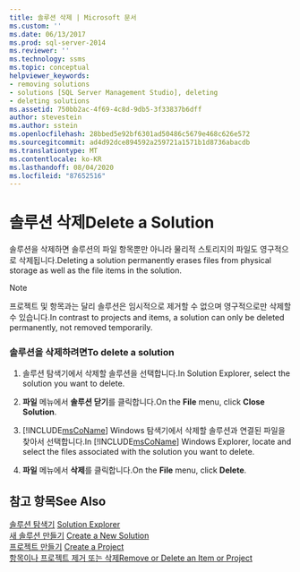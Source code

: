 ```yaml
---
title: 솔루션 삭제 | Microsoft 문서
ms.custom: ''
ms.date: 06/13/2017
ms.prod: sql-server-2014
ms.reviewer: ''
ms.technology: ssms
ms.topic: conceptual
helpviewer_keywords:
- removing solutions
- solutions [SQL Server Management Studio], deleting
- deleting solutions
ms.assetid: 750bb2ac-4f69-4c8d-9db5-3f33837b6dff
author: stevestein
ms.author: sstein
ms.openlocfilehash: 28bbed5e92bf6301ad50486c5679e468c626e572
ms.sourcegitcommit: ad4d92dce894592a259721a1571b1d8736abacdb
ms.translationtype: MT
ms.contentlocale: ko-KR
ms.lasthandoff: 08/04/2020
ms.locfileid: "87652516"
---
```

# <a name="delete-a-solution"></a><span data-ttu-id="2baf0-102">솔루션 삭제</span><span class="sxs-lookup"><span data-stu-id="2baf0-102">Delete a Solution</span></span>
  <span data-ttu-id="2baf0-103">솔루션을 삭제하면 솔루션의 파일 항목뿐만 아니라 물리적 스토리지의 파일도 영구적으로 삭제됩니다.</span><span class="sxs-lookup"><span data-stu-id="2baf0-103">Deleting a solution permanently erases files from physical storage as well as the file items in the solution.</span></span>  
  
> [!NOTE]  
>  <span data-ttu-id="2baf0-104">프로젝트 및 항목과는 달리 솔루션은 임시적으로 제거할 수 없으며 영구적으로만 삭제할 수 있습니다.</span><span class="sxs-lookup"><span data-stu-id="2baf0-104">In contrast to projects and items, a solution can only be deleted permanently, not removed temporarily.</span></span>  
  
### <a name="to-delete-a-solution"></a><span data-ttu-id="2baf0-105">솔루션을 삭제하려면</span><span class="sxs-lookup"><span data-stu-id="2baf0-105">To delete a solution</span></span>  
  
1.  <span data-ttu-id="2baf0-106">솔루션 탐색기에서 삭제할 솔루션을 선택합니다.</span><span class="sxs-lookup"><span data-stu-id="2baf0-106">In Solution Explorer, select the solution you want to delete.</span></span>  
  
2.  <span data-ttu-id="2baf0-107">**파일** 메뉴에서 **솔루션 닫기**를 클릭합니다.</span><span class="sxs-lookup"><span data-stu-id="2baf0-107">On the **File** menu, click **Close Solution**.</span></span>  
  
3.  <span data-ttu-id="2baf0-108">[!INCLUDE[msCoName](../../includes/msconame-md.md)] Windows 탐색기에서 삭제할 솔루션과 연결된 파일을 찾아서 선택합니다.</span><span class="sxs-lookup"><span data-stu-id="2baf0-108">In [!INCLUDE[msCoName](../../includes/msconame-md.md)] Windows Explorer, locate and select the files associated with the solution you want to delete.</span></span>  
  
4.  <span data-ttu-id="2baf0-109">**파일** 메뉴에서 **삭제**를 클릭합니다.</span><span class="sxs-lookup"><span data-stu-id="2baf0-109">On the **File** menu, click **Delete**.</span></span>  
  
## <a name="see-also"></a><span data-ttu-id="2baf0-110">참고 항목</span><span class="sxs-lookup"><span data-stu-id="2baf0-110">See Also</span></span>  
 <span data-ttu-id="2baf0-111">[솔루션 탐색기](solution-explorer.md) </span><span class="sxs-lookup"><span data-stu-id="2baf0-111">[Solution Explorer](solution-explorer.md) </span></span>  
 <span data-ttu-id="2baf0-112">[새 솔루션 만들기](create-a-new-solution.md) </span><span class="sxs-lookup"><span data-stu-id="2baf0-112">[Create a New Solution](create-a-new-solution.md) </span></span>  
 <span data-ttu-id="2baf0-113">[프로젝트 만들기](create-a-project.md) </span><span class="sxs-lookup"><span data-stu-id="2baf0-113">[Create a Project](create-a-project.md) </span></span>  
 [<span data-ttu-id="2baf0-114">항목이나 프로젝트 제거 또는 삭제</span><span class="sxs-lookup"><span data-stu-id="2baf0-114">Remove or Delete an Item or Project</span></span>](remove-or-delete-an-item-or-project.md)  
  
  
